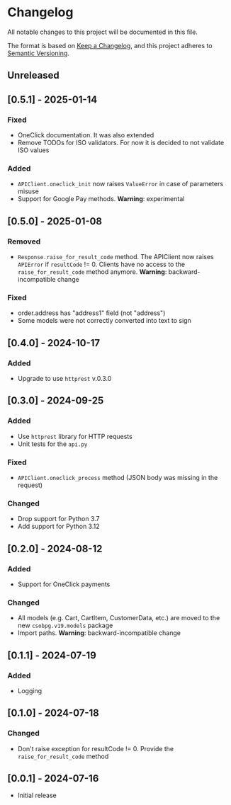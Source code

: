 # Changelog
All notable changes to this project will be documented in this file.

The format is based on [Keep a Changelog](https://keepachangelog.com/en/1.0.0/),
and this project adheres to [Semantic Versioning](https://semver.org/spec/v2.0.0.html).

## Unreleased


## [0.5.1] - 2025-01-14
### Fixed
  * OneClick documentation. It was also extended
  * Remove TODOs for ISO validators. For now it is decided to not validate ISO values

### Added
  * `APIClient.oneclick_init` now raises `ValueError` in case of parameters misuse
  * Support for Google Pay methods. **Warning**: experimental


## [0.5.0] - 2025-01-08
### Removed
  * `Response.raise_for_result_code` method. The APIClient now raises `APIError` if `resultCode` != 0. Clients have no access to the `raise_for_result_code` method anymore. **Warning**: backward-incompatible change

### Fixed
  * order.address has "address1" field (not "address")
  * Some models were not correctly converted into text to sign


## [0.4.0] - 2024-10-17
### Added
  * Upgrade to use `httprest` v.0.3.0


## [0.3.0] - 2024-09-25
### Added
  * Use `httprest` library for HTTP requests
  * Unit tests for the `api.py`

### Fixed
  * `APIClient.oneclick_process` method (JSON body was missing in the request)

### Changed
  * Drop support for Python 3.7
  * Add support for Python 3.12


## [0.2.0] - 2024-08-12
### Added
  * Support for OneClick payments

### Changed
  * All models (e.g. Cart, CartItem, CustomerData, etc.) are moved to the new `csobpg.v19.models` package
  * Import paths. **Warning**: backward-incompatible change

## [0.1.1] - 2024-07-19
### Added
  * Logging


## [0.1.0] - 2024-07-18
### Changed
  * Don't raise exception for resultCode != 0. Provide the `raise_for_result_code` method


## [0.0.1] - 2024-07-16
  * Initial release
